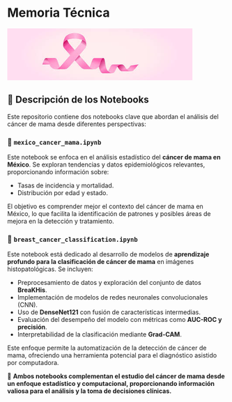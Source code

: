 # Memoria Técnica

![Cancer](../images/cancer-fondo.jpeg)


## 📌 Descripción de los Notebooks

Este repositorio contiene dos notebooks clave que abordan el análisis del cáncer de mama desde diferentes perspectivas:

### 📝 `mexico_cancer_mama.ipynb`
Este notebook se enfoca en el análisis estadístico del **cáncer de mama en México**. Se exploran tendencias y datos epidemiológicos relevantes, proporcionando información sobre:
- Tasas de incidencia y mortalidad.
- Distribución por edad y estado.

El objetivo es comprender mejor el contexto del cáncer de mama en México, lo que facilita la identificación de patrones y posibles áreas de mejora en la detección y tratamiento.

### 🧠 `breast_cancer_classification.ipynb`
Este notebook está dedicado al desarrollo de modelos de **aprendizaje profundo para la clasificación de cáncer de mama** en imágenes histopatológicas. Se incluyen:
- Preprocesamiento de datos y exploración del conjunto de datos **BreaKHis**.
- Implementación de modelos de redes neuronales convolucionales (CNN).
- Uso de **DenseNet121** con fusión de características intermedias.
- Evaluación del desempeño del modelo con métricas como **AUC-ROC y precisión**.
- Interpretabilidad de la clasificación mediante **Grad-CAM**.

Este enfoque permite la automatización de la detección de cáncer de mama, ofreciendo una herramienta potencial para el diagnóstico asistido por computadora.

🚀 **Ambos notebooks complementan el estudio del cáncer de mama desde un enfoque estadístico y computacional, proporcionando información valiosa para el análisis y la toma de decisiones clínicas.**
